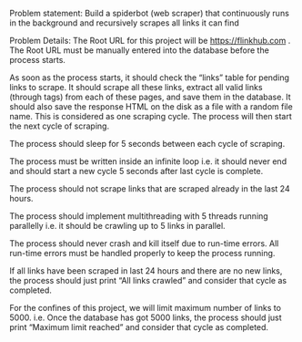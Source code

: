 
Problem statement: Build a spiderbot (web scraper) that continuously runs in the background and recursively scrapes all links it can find

Problem Details: The Root URL for this project will be https://flinkhub.com . The Root URL must be manually entered into the database before the process starts.

As soon as the process starts, it should check the “links” table for pending links to scrape. It should scrape all these links, extract all valid links (through tags) from each of these pages, and save them in the database. It should also save the response HTML on the disk as a file with a random file name. This is considered as one scraping cycle. The process will then start the next cycle of scraping.

The process should sleep for 5 seconds between each cycle of scraping.

The process must be written inside an infinite loop i.e. it should never end and should start a new cycle 5 seconds after last cycle is complete.

The process should not scrape links that are scraped already in the last 24 hours.

The process should implement multithreading with 5 threads running parallelly i.e. it should be crawling up to 5 links in parallel.

The process should never crash and kill itself due to run-time errors. All run-time errors must be handled properly to keep the process running.

If all links have been scraped in last 24 hours and there are no new links, the process should just print “All links crawled” and consider that cycle as completed.

For the confines of this project, we will limit maximum number of links to 5000. i.e. Once the database has got 5000 links, the process should just print “Maximum limit reached” and consider that cycle as completed.
